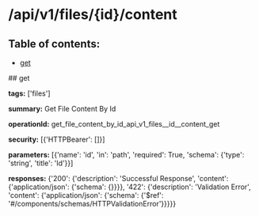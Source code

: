 # /api/v1/files/{id}/content

## Table of contents:
- [get](#get)

<a name="get" />
## get

**tags:** ['files']

**summary:** Get File Content By Id

**operationId:** get_file_content_by_id_api_v1_files__id__content_get

**security:** [{'HTTPBearer': []}]

**parameters:** [{'name': 'id', 'in': 'path', 'required': True, 'schema': {'type': 'string', 'title': 'Id'}}]

**responses:** {'200': {'description': 'Successful Response', 'content': {'application/json': {'schema': {}}}}, '422': {'description': 'Validation Error', 'content': {'application/json': {'schema': {'$ref': '#/components/schemas/HTTPValidationError'}}}}}

